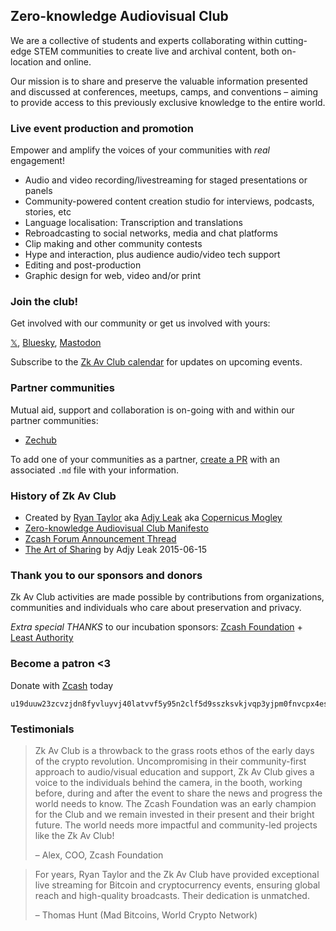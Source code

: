 ## Zero-knowledge Audiovisual Club 

We are a collective of students and experts collaborating within cutting-edge STEM communities to create live and archival content, both on-location and online. 

Our mission is to share and preserve the valuable information presented and discussed at conferences, meetups, camps, and conventions – aiming to provide access to this previously exclusive knowledge to the entire world. 

### Live event production and promotion  

Empower and amplify the voices of your communities with *real* engagement! 

- Audio and video recording/livestreaming for staged presentations or panels 
- Community-powered content creation studio for interviews, podcasts, stories, etc 
- Language localisation: Transcription and translations  
- Rebroadcasting to social networks, media and chat platforms 
- Clip making and other community contests 
- Hype and interaction, plus audience audio/video tech support 
- Editing and post-production 
- Graphic design for web, video and/or print 

### Join the club! 
Get involved with our community or get us involved with yours: 

[𝕏](https://x.com/ZkAv_Club), [Bluesky](https://bsky.app/profile/zkavclub.bsky.social), [Mastodon](https://zeal.center/@ZFAVClub) 

Subscribe to the [Zk Av Club calendar](https://lu.ma/zkav) for updates on upcoming events. 

### Partner communities 

Mutual aid, support and collaboration is on-going with and within our partner communities: 

- [Zechub](/partners/zechub.md) 

To add one of your communities as a partner, [create a PR](https://github.com/copernicus-mogley/zkav.club/) with an associated `.md` file with your information.

### History of Zk Av Club 
- Created by [Ryan Taylor](https://troublefront.com/blog/endtroducing/) aka [Adjy Leak](https://youtube.com/adjyleak) aka [Copernicus Mogley](https://github.com/copernicus-mogley) 
- [Zero-knowledge Audiovisual Club Manifesto](https://free2z.com/ZKAV.club/zpage/zf-av-club-manifesto) 
- [Zcash Forum Announcement Thread](https://forum.zcashcommunity.com/t/the-zero-knowledge-audiovisual-club/43733) 
- [The Art of Sharing](https://github.com/adjyleak/adjyleak.video/blob/master/_posts/2015-06-16-the-art-of-sharing.md) by Adjy Leak 2015-06-15

### Thank you to our sponsors and donors 
Zk Av Club activities are made possible by contributions from organizations, communities and individuals who care about preservation and privacy. 

*Extra special THANKS* to our incubation sponsors: [Zcash Foundation](https://zfnd.org) + [Least Authority](https://leastauthority.com) 

### Become a patron <3 
Donate with [Zcash](https://z.cash) today
```
u19duuw23zcvzjdn8fyvluyvj40latvvf5y95n2clf5d9sszksvkjvqp3yjpm0fnvcpx4esgxay42dlufvqrcsn9lg0582y3zkfqcvzt23puexgpd0mnjh5y8wq9rpa3sq952nxn80t9k69t7qvc5rfvc74wvvlswve34kz0s04px9vv4fkj4nwzc3elsmg8qxky5x2ehcle962jj8wfn
``` 

### Testimonials 

> Zk Av Club is a throwback to the grass roots ethos of the early days of the crypto revolution. Uncompromising in their community-first approach to audio/visual education and support, Zk Av Club gives a voice to the individuals behind the camera, in the booth, working before, during and after the event to share the news and progress the world needs to know. The Zcash Foundation was an early champion for the Club and we remain invested in their present and their bright future. The world needs more impactful and community-led projects like the Zk Av Club! 
> 
> – Alex, COO, Zcash Foundation 


> For years, Ryan Taylor and the Zk Av Club have provided exceptional live streaming for Bitcoin and cryptocurrency events, ensuring global reach and high-quality broadcasts. Their dedication is unmatched. 
> 
> – Thomas Hunt (Mad Bitcoins, World Crypto Network) 

